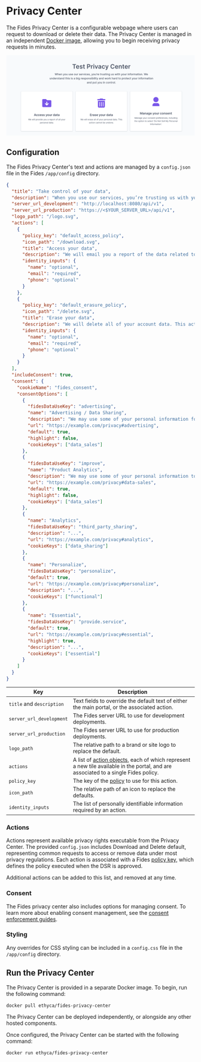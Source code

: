 # Privacy Center

The Fides Privacy Center is a configurable webpage where users can request to download or delete their data. The Privacy Center is managed in an independent [Docker image](#run-the-privacy-center), allowing you to begin receiving privacy requests in minutes.

![Privacy Center](../../../public/assets/img/dsr_quickstart/privacy_center.png)

## Configuration

The Fides Privacy Center's text and actions are managed by a `config.json` file in the Fides `/app/config` directory.

```json filename="config.json"
{
  "title": "Take control of your data",
  "description": "When you use our services, you’re trusting us with your information. We understand this is a big responsibility and work hard to protect your information and put you in control.",
  "server_url_development": "http://localhost:8080/api/v1",
  "server_url_production": "https://<$YOUR_SERVER_URL>/api/v1",
  "logo_path": "/logo.svg",
  "actions": [
    {
      "policy_key": "default_access_policy",
      "icon_path": "/download.svg",
      "title": "Access your data",
      "description": "We will email you a report of the data related to your account.",
      "identity_inputs": {
        "name": "optional",
        "email": "required",
        "phone": "optional"
      }
    },
    {
      "policy_key": "default_erasure_policy",
      "icon_path": "/delete.svg",
      "title": "Erase your data",
      "description": "We will delete all of your account data. This action cannot be undone.",
      "identity_inputs": {
        "name": "optional",
        "email": "required",
        "phone": "optional"
      }
    }
  ],
  "includeConsent": true,
  "consent": {
    "cookieName": "fides_consent",
    "consentOptions": [
      {
        "fidesDataUseKey": "advertising",
        "name": "Advertising / Data Sharing",
        "description": "We may use some of your personal information for advertising performance analysis and audience modeling for ongoing advertising which may be interpreted as 'Data Sharing' under some regulations.",
        "url": "https://example.com/privacy#advertising",
        "default": true,
        "highlight": false,
        "cookieKeys": ["data_sales"]
      },
      {
        "fidesDataUseKey": "improve",
        "name": "Product Analytics",
        "description": "We may use some of your personal information to collect analytics about how you use our products & services, in order to improve our service.",
        "url": "https://example.com/privacy#data-sales",
        "default": true,
        "highlight": false,
        "cookieKeys": ["data_sales"]
      },
      {
        "name": "Analytics",
        "fidesDataUseKey": "third_party_sharing",
        "description": "...",
        "url": "https://example.com/privacy#analytics",
        "cookieKeys": ["data_sharing"]
      },
      {
        "name": "Personalize",
        "fidesDataUseKey": "personalize",
        "default": true,
        "url": "https://example.com/privacy#personalize",
        "description": "...",
        "cookieKeys": ["functional"]
      },
      {
        "name": "Essential",
        "fidesDataUseKey": "provide.service",
        "default": true,
        "url": "https://example.com/privacy#essential",
        "highlight": true,
        "description": "...",
        "cookieKeys": ["essential"]
      }
    ]
  }
}
```

| Key | Description |
|----|----|
| `title` and `description` | Text fields to override the default text of either the main portal, or the associated action. |
| `server_url_development` | The Fides server URL to use for development deployments. |
| `server_url_production` | The Fides server URL to use for production deployments. |
| `logo_path` | The relative path to a brand or site logo to replace the default. |
| `actions` | A list of [action objects](#actions), each of which represent a new tile available in the portal, and are associated to a single Fides policy. |
| `policy_key` | The key of the [policy](./dsr_support/execution_policies) to use for this action. |
| `icon_path` | The relative path of an icon to replace the defaults. |
| `identity_inputs` | The list of personally identifiable information required by an action. |

### Actions

Actions represent available privacy rights executable from the Privacy Center. The provided `config.json` includes Download and Delete default, representing common requests to access or remove data under most privacy regulations. Each action is associated with a Fides [policy key](./dsr_support/execution_policies), which defines the policy executed when the DSR is approved.

Additional actions can be added to this list, and removed at any time.

### Consent
The Fides privacy center also includes options for managing consent. To learn more about enabling consent management, see the [consent enforcement guides](../consent/consent_management).

### Styling

Any overrides for CSS styling can be included in a `config.css` file in the `/app/config` directory.


## Run the Privacy Center
The Privacy Center is provided in a separate Docker image. To begin, run the following command:

```
docker pull ethyca/fides-privacy-center
```

The Privacy Center can be deployed independently, or alongside any other hosted components. 

Once configured, the Privacy Center can be started with the following command:

```
docker run ethyca/fides-privacy-center
```
